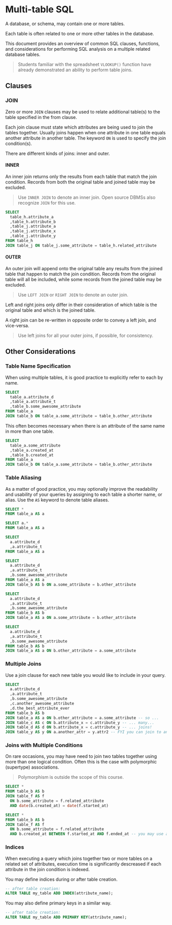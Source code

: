 # Multi-table SQL

A database, or schema, may contain one or more tables.

Each table is often related to one or more other tables in the database.

This document provides an overview of common SQL clauses, functions, and considerations for performing SQL analysis on a multiple related database tables.

> Students familiar with the spreadsheet `VLOOKUP()` function have already demonstrated an ability to perform table joins.

## Clauses

### JOIN

Zero or more `JOIN` clauses may be used to relate additional table(s) to the table specified in the from clause.

Each join clause must state which attributes are being used to join the tables together. Usually joins happen when one attribute in one table equals another attribute in another table. The keyword `ON` is used to specify the join condition(s).

There are different kinds of joins: inner and outer.

#### INNER

An inner join returns only the results from each table that match the join condition.
 Records from both the original table and joined table may be excluded.

> Use `INNER JOIN` to denote an inner join. Open source DBMSs also recognize `JOIN` for this use.

```` sql
SELECT
  table_h.attribute_a
  ,table_h.attribute_b
  ,table_j.attribute_a
  ,table_j.attribute_x
  ,table_j.attribute_y
FROM table_h
JOIN table_j ON table_j.some_attribute = table_h.related_attribute
````

#### OUTER

An outer join will append onto the original table any results from the joined table that happen to match the join condition.
 Records from the original table will all be included, while some records from the joined table may be excluded.

> Use `LEFT JOIN` or `RIGHT JOIN` to denote an outer join.

Left and right joins only differ in their consideration of which table is the original table
 and which is the joined table.

A right join can be re-written in opposite order to convey a left join, and vice-versa.

> Use left joins for all your outer joins, if possible, for consistency.

## Other Considerations

### Table Name Specification

When using multiple tables, it is good practice to explicitly refer to each by name.

```` sql
SELECT
  table_a.attribute_d
  ,table_a.attribute_t
  ,table_b.some_awesome_attribute
FROM table_a
JOIN table_b ON table_a.some_attribute = table_b.other_attribute
````

This often becomes necessary when there is an attribute of the same name in more than one table.

```` sql
SELECT
  table_a.some_attribute
  ,table_a.created_at
  ,table_b.created_at
FROM table_a
JOIN table_b ON table_a.some_attribute = table_b.other_attribute
````

### Table Aliasing

As a matter of good practice, you may optionally improve the readability and usability of your queries by assigning to each table a shorter name, or alias.
Use the `AS` keyword to denote table aliases.

```` sql
SELECT *
FROM table_a AS a
````

```` sql
SELECT a.*
FROM table_a AS a
````

```` sql
SELECT
  a.attribute_d
  ,a.attribute_t
FROM table_a AS a
````

```` sql
SELECT
  a.attribute_d
  ,a.attribute_t
  ,b.some_awesome_attribute
FROM table_a AS a
JOIN table_b AS b ON a.some_attribute = b.other_attribute
````

```` sql
SELECT
  a.attribute_d
  ,a.attribute_t
  ,b.some_awesome_attribute
FROM table_b AS b
JOIN table_a AS a ON a.some_attribute = b.other_attribute
````

```` sql
SELECT
  a.attribute_d
  ,a.attribute_t
  ,b.some_awesome_attribute
FROM table_b AS b
JOIN table_a AS a ON b.other_attribute = a.some_attribute
````

### Multiple Joins

Use a join clause for each new table you would like to include in your query.

```` sql
SELECT
  a.attribute_d
  ,a.attribute_t
  ,b.some_awesome_attribute
  ,c.another_awesome_attribute
  ,d.the_best_attribute_ever
FROM table_b AS b
JOIN table_a AS a ON b.other_attribute = a.some_attribute -- so ...
JOIN table_c AS c ON b.attribute_x = c.attribute_y -- ... many...
JOIN table_d AS d ON b.attribute_x = c.attribute_y -- ... joins!
JOIN table_y AS y ON a.another_attr = y.attr2 -- FYI you can join to any table in any order, just make sure your join conditions are correct.
````

### Joins with Multiple Conditions

On rare occasions, you may have need to join two tables together using more than one logical condition.
 Often this is the case with polymorphic (supertype) associations.

> Polymorphism is outside the scope of this course.

```` sql
SELECT *
FROM table_b AS b
JOIN table_f AS f
  ON b.some_attribute = f.related_attribute
  AND date(b.created_at) = date(f.started_at)
````

```` sql
SELECT *
FROM table_b AS b
JOIN table_f AS f
  ON b.some_attribute = f.related_attribute
  AND b.created_at BETWEEN f.started_at AND f.ended_at -- you may use any logical operator in a join condition, however equality is the most common
````

### Indices

When executing a query which joins together two or more tables on a related set of attributes, execution time is significantly descreased if each attribute in the join condition is indexed.

You may define indices during or after table creation.

```` sql
-- after table creation:
ALTER TABLE my_table ADD INDEX(attribute_name);
````

You may also define primary keys in a similar way.

```` sql
-- after table creation:
ALTER TABLE my_table ADD PRIMARY KEY(attribute_name);
````
